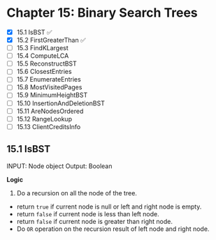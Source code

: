 # Chapter 15: Binary Search Trees

- [x] 15.1 IsBST ✅
- [x] 15.2 FirstGreaterThan ✅
- [ ] 15.3 FindKLargest
- [ ] 15.4 ComputeLCA
- [ ] 15.5 ReconstructBST
- [ ] 15.6 ClosestEntries
- [ ] 15.7 EnumerateEntries
- [ ] 15.8 MostVisitedPages
- [ ] 15.9 MinimumHeightBST
- [ ] 15.10 InsertionAndDeletionBST
- [ ] 15.11 AreNodesOrdered
- [ ] 15.12 RangeLookup
- [ ] 15.13 ClientCreditsInfo

## 15.1 IsBST

INPUT: Node object
Output: Boolean

**Logic**

1. Do a recursion on all the node of the tree.

- return `true` if current node is null or left and right node is empty.
- return `false` if current node is less than left node.
- return `false` if current node is greater than right node.
- Do `OR` operation on the recursion result of left node and right node.
